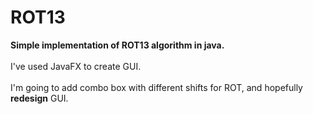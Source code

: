 # ROT13
<b>Simple implementation of ROT13 algorithm in java.</b>
<br></br>
I've used JavaFX to create GUI.
<br></br>
I'm going to add combo box with different shifts for ROT, and hopefully <b>redesign</b> GUI.
